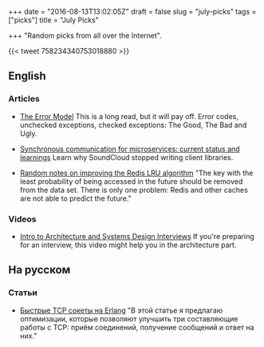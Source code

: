 +++
date = "2016-08-13T13:02:05Z"
draft = false
slug = "july-picks"
tags = ["picks"]
title = "July Picks"

+++
"Random picks from all over the Internet".

<!--more-->

{{< tweet 758234340753018880 >}}

## English

### Articles

* [The Error Model](http://joeduffyblog.com/2016/02/07/the-error-model/)
  This is a long read, but it will pay off. Error codes,
  unchecked exceptions, checked exceptions: The Good, The
  Bad and Ugly.

* [Synchronous communication for microservices: current status and learnings](https://developers.soundcloud.com/blog/synchronous-communication-for-microservices-current-status-and-learnings)
  Learn why SoundCloud stopped writing client libraries.

* [Random notes on improving the Redis LRU algorithm](http://antirez.com/news/109)
  "The key with the least probability of being accessed in
  the future should be removed from the data set. There is
  only one problem: Redis and other caches are not able to
  predict the future."

### Videos

* [Intro to Architecture and Systems Design Interviews](https://www.youtube.com/watch?v=ZgdS0EUmn70)
  If you're preparing for an interview, this video might help you in the architecture part.

## На русском

### Статьи

* [Быстрые TCP сокеты на Erlang](https://habrahabr.ru/post/306590/)
  "В этой статье я предлагаю оптимизации, которые позволяют улучшить три составляющие работы с TCP: приём соединений, получение сообщений и ответ на них."
